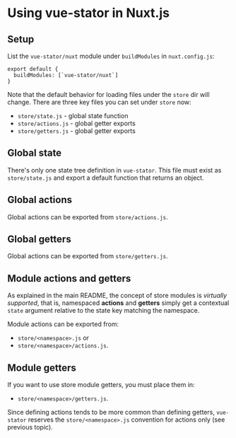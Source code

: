 
# Using vue-stator in Nuxt.js

## Setup

List the `vue-stator/nuxt` module under `buildModules` in `nuxt.config.js`:

```
export default {
  buildModules: [`vue-stator/nuxt`]
}
```

Note that the default behavior for loading files under the `store` dir will
change. There are three key files you can set under `store` now:

- `store/state.js` - global state function
- `store/actions.js` - global getter exports
- `store/getters.js` - global getter exports

## Global state

There's only one state tree definition in `vue-stator`. This file must exist as
`store/state.js` and export a default function that returns an object.

## Global actions

Global actions can be exported from `store/actions.js`.

## Global getters

Global actions can be exported from `store/getters.js`.

## Module actions and getters

As explained in the main README, the concept of store modules is _virtually
supported_, that is, namespaced **actions** and **getters** simply get a 
contextual `state` argument relative to the state key matching the namespace.

Module actions can be exported from:

- `store/<namespace>.js` or
- `store/<namespace>/actions.js`.

## Module getters

If you want to use store module getters, you must place them in:

- `store/<namespace>/getters.js`.

Since defining actions tends to be more common than defining getters,
`vue-stator` reserves the `store/<namespace>.js` convention for actions 
only (see previous topic).
